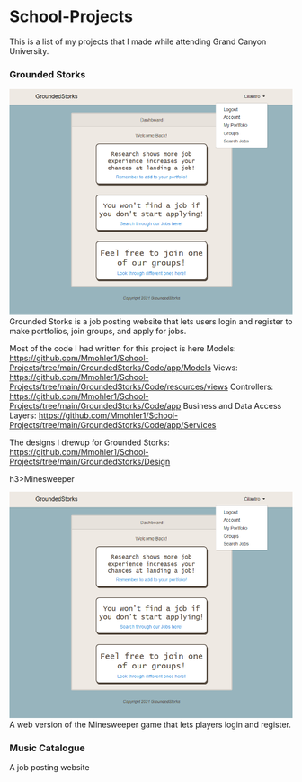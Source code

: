 # School-Projects

This is a list of my projects that I made while attending Grand Canyon University.


<h3>Grounded Storks</h3>

![Image of Grounded Storks](https://github.com/Mmohler1/School-Projects/blob/main/GroundedStorks/Design/Screenshot/GS-1.PNG)
Grounded Storks is a job posting website that lets users login and register to make portfolios, join groups, and apply for jobs. 

Most of the code I had written for this project is here
Models: https://github.com/Mmohler1/School-Projects/tree/main/GroundedStorks/Code/app/Models
Views: https://github.com/Mmohler1/School-Projects/tree/main/GroundedStorks/Code/resources/views
Controllers: https://github.com/Mmohler1/School-Projects/tree/main/GroundedStorks/Code/app
Business and Data Access Layers: https://github.com/Mmohler1/School-Projects/tree/main/GroundedStorks/Code/app/Services

The designs I drewup for Grounded Storks: https://github.com/Mmohler1/School-Projects/tree/main/GroundedStorks/Design


h3>Minesweeper</h3>

![Image of Grounded Storks](https://github.com/Mmohler1/School-Projects/blob/main/GroundedStorks/Design/Screenshot/GS-1.PNG)
A web version of the Minesweeper game that lets players login and register.


<h3>Music Catalogue</h3>

A job posting website 
